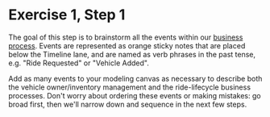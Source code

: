 # Exercise 1, Step 1

The goal of this step is to brainstorm all the events within our
[business process](../../README.md#Use-case). Events are represented
as orange sticky notes that are placed below the Timeline lane, and
are named as verb phrases in the past tense, e.g. "Ride Requested" or
"Vehicle Added".

Add as many events to your modeling canvas as necessary to describe
both the vehicle owner/inventory management and the ride-lifecycle
business processes.  Don't worry about ordering these events or making
mistakes: go broad first, then we'll narrow down and sequence in the
next few steps.
